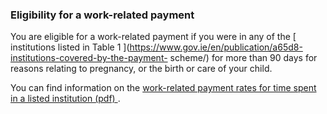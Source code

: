 ###  Eligibility for a work-related payment

You are eligible for a work-related payment if you were in any of the [
institutions listed in Table 1
](https://www.gov.ie/en/publication/a65d8-institutions-covered-by-the-payment-
scheme/) for more than 90 days for reasons relating to pregnancy, or the birth
or care of your child.

You can find information on the [ work-related payment rates for time spent in
a listed institution (pdf)
](https://www.gov.ie/pdf/?file=https://assets.gov.ie/288684/41e867c5-7619-47fc-9ba9-3113a40cc4be.pdf#page=null)
.
